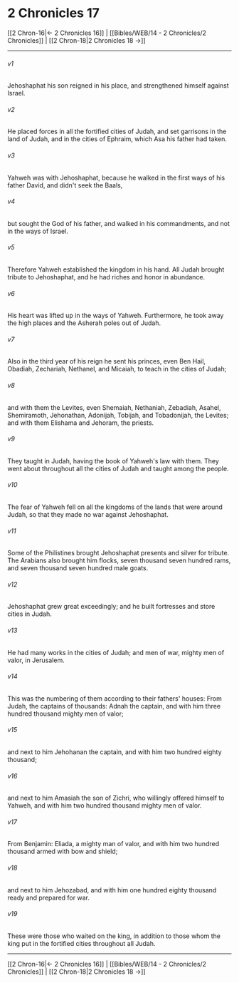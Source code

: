 # 2 Chronicles 17

[[2 Chron-16|← 2 Chronicles 16]] | [[Bibles/WEB/14 - 2 Chronicles/2 Chronicles]] | [[2 Chron-18|2 Chronicles 18 →]]
***



###### v1 
Jehoshaphat his son reigned in his place, and strengthened himself against Israel. 

###### v2 
He placed forces in all the fortified cities of Judah, and set garrisons in the land of Judah, and in the cities of Ephraim, which Asa his father had taken. 

###### v3 
Yahweh was with Jehoshaphat, because he walked in the first ways of his father David, and didn't seek the Baals, 

###### v4 
but sought the God of his father, and walked in his commandments, and not in the ways of Israel. 

###### v5 
Therefore Yahweh established the kingdom in his hand. All Judah brought tribute to Jehoshaphat, and he had riches and honor in abundance. 

###### v6 
His heart was lifted up in the ways of Yahweh. Furthermore, he took away the high places and the Asherah poles out of Judah. 

###### v7 
Also in the third year of his reign he sent his princes, even Ben Hail, Obadiah, Zechariah, Nethanel, and Micaiah, to teach in the cities of Judah; 

###### v8 
and with them the Levites, even Shemaiah, Nethaniah, Zebadiah, Asahel, Shemiramoth, Jehonathan, Adonijah, Tobijah, and Tobadonijah, the Levites; and with them Elishama and Jehoram, the priests. 

###### v9 
They taught in Judah, having the book of Yahweh's law with them. They went about throughout all the cities of Judah and taught among the people. 

###### v10 
The fear of Yahweh fell on all the kingdoms of the lands that were around Judah, so that they made no war against Jehoshaphat. 

###### v11 
Some of the Philistines brought Jehoshaphat presents and silver for tribute. The Arabians also brought him flocks, seven thousand seven hundred rams, and seven thousand seven hundred male goats. 

###### v12 
Jehoshaphat grew great exceedingly; and he built fortresses and store cities in Judah. 

###### v13 
He had many works in the cities of Judah; and men of war, mighty men of valor, in Jerusalem. 

###### v14 
This was the numbering of them according to their fathers' houses: From Judah, the captains of thousands: Adnah the captain, and with him three hundred thousand mighty men of valor; 

###### v15 
and next to him Jehohanan the captain, and with him two hundred eighty thousand; 

###### v16 
and next to him Amasiah the son of Zichri, who willingly offered himself to Yahweh, and with him two hundred thousand mighty men of valor. 

###### v17 
From Benjamin: Eliada, a mighty man of valor, and with him two hundred thousand armed with bow and shield; 

###### v18 
and next to him Jehozabad, and with him one hundred eighty thousand ready and prepared for war. 

###### v19 
These were those who waited on the king, in addition to those whom the king put in the fortified cities throughout all Judah.

***
[[2 Chron-16|← 2 Chronicles 16]] | [[Bibles/WEB/14 - 2 Chronicles/2 Chronicles]] | [[2 Chron-18|2 Chronicles 18 →]]
